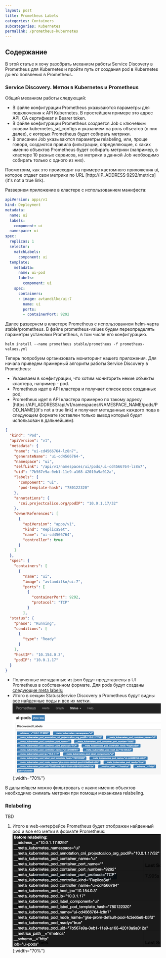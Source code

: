 ```yaml
---
layout: post
title: Prometheus Labels
categories: Containers
subcategories: Kubernetes
permalink: /prometheus-kubernetes
---
```


## Содержание

В этой статье я хочу разобрать механизм работы Service Discovery в Prometheus для Kubernetes и пройти путь от создания pod в Kubernetes до его появления в Prometheus.

### Service Discovery. Метки в Kubernetes и Prometheus

Общий механизм работы следующий:
* В файле конфигурации Prometheus указываются параметры для подключения к API Kubernetes. В простейшем примере это адрес API, CA сертификат и Bearer token.
* В файле конфигурации Prometheus создается Job с ключевым словом kubernetes_sd_configs и указанием на роль объектов (о них далее), с которых Prometheus будет собирать метрики.
* В описании Job указываются параметры relabeling, или, проще говоря, создаются правила фильтрации, определяющие, с каких именно объектов Prometheus будет собирать метрики (например, в кластере 10 разных сервисов, но метрики в данной Job необходимо собирать только с одного из них).

Посмотрим, как это происходит на примере кастомного приложения ui, которое отдает свои метрики по URL [http://IP_ADDRESS:9292/metrics](it's not a true link).

Развернем приложение в кластере с использованием манифеста:

```yaml
apiVersion: apps/v1
kind: Deployment
metadata:
  name: ui
  labels:
    component: ui
  namespace: ui
spec:
  replicas: 1
  selector:
    matchLabels:
      component: ui
  template:
    metadata:
      name: ui-pod
      labels:
        component: ui
    spec:
      containers:
      - image: avtandilko/ui:7
        name: ui
        ports:
        - containerPort: 9292
```

Далее развернем в кластере Prometheus с использованием helm-чарта stable/prometheus. В файле prometheus-values будем переопределять параметры установки Prometheus, в том числе его конфигурацию.

```
helm install --name prometheus stable/prometheus -f prometheus-values.yml
```

Теперь попробуем организовать мониторинг нашего приложения. Для начала приведем примерный алгоритм работы Service Discovery в Prometheus:

* Указываем в конфигурации, что хотим мониторить некие объекты кластера, например - pod.
* Prometheus идет в API кластера и получает список всех созданных pod;
* Prometheus идет в API кластера примерно по такому адресу [https://API_ADDRESS/api/v1/namespaces/NAMESPACE_NAME/pods/POD_NAME](it's not a true link) и получает метаданные каждого пода в следующем формате (оставлен только вывод который будет использован в дальнейшем):

```json
{
  "kind": "Pod",
  "apiVersion": "v1",
  "metadata": {
    "name": "ui-cd4566764-lz8n7",
    "generateName": "ui-cd4566764-",
    "namespace": "ui",
    "selfLink": "/api/v1/namespaces/ui/pods/ui-cd4566764-lz8n7",
    "uid": "7b567e9a-0eb1-11e9-a168-42010a9a012a",
    "labels": {
      "component": "ui",
      "pod-template-hash": "780122320"
    },
    "annotations": {
      "cni.projectcalico.org/podIP": "10.0.1.17/32"
    },
    "ownerReferences": [
      {
        "apiVersion": "apps/v1",
        "kind": "ReplicaSet",
        "name": "ui-cd4566764",
        "controller": true
      }
    ]
  },
  "spec": {
    "containers": [
      {
        "name": "ui",
        "image": "avtandilko/ui:7",
        "ports": [
          {
            "containerPort": 9292,
            "protocol": "TCP"
          }
        ],
  "status": {
    "phase": "Running",
    "conditions": [
      {
        "type": "Ready"
      }
    ],
    "hostIP": "10.154.0.3",
    "podIP": "10.0.1.17"
  }
}
```

* Полученные метаданные из json будут представлены в UI Prometheus в собственном формате. Для pods будут созданы [следующие meta labels](https://prometheus.io/docs/prometheus/latest/configuration/configuration/#pod);
* Итого в секции Status/Service Discovery в Prometheus будут видны все найденные поды и все их метки. ![prometheus-status-sd](public/prometheus-status-sd.png){:width="70%"}

В дальнейшем можно фильтровать с каких именно объектов необходимо снимать метрики при помощи механизма relabeling.

### Relabeling
TBD
1. Итого в web-интерфейсе Prometheus будет отображен найденный pod и все его метки в формате Prometheus:
![prometheus-target](public/prometheus-target.png){:width="70%"}